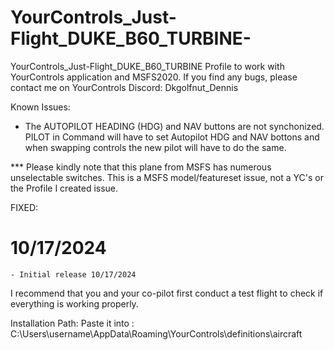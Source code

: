 # YourControls_Just-Flight_DUKE_B60_TURBINE-
YourControls_Just-Flight_DUKE_B60_TURBINE 
Profile to work with YourControls application and MSFS2020. If you find any bugs, please contact me on YourControls Discord: Dkgolfnut_Dennis

Known Issues:
- The AUTOPILOT HEADING (HDG) and NAV buttons are not synchonized. PILOT in Command will have to set Autopilot HDG and NAV bottons and when swapping controls the new pilot will have to do the same. 


*** Please kindly note that this plane from MSFS has numerous unselectable switches. This is a MSFS model/featureset issue, not a YC's or the Profile I created issue.

FIXED:
  # 10/17/2024
    - Initial release 10/17/2024


I recommend that you and your co-pilot first conduct a test flight to check if everything is working properly.

Installation Path: Paste it into : C:\Users\username\AppData\Roaming\YourControls\definitions\aircraft
